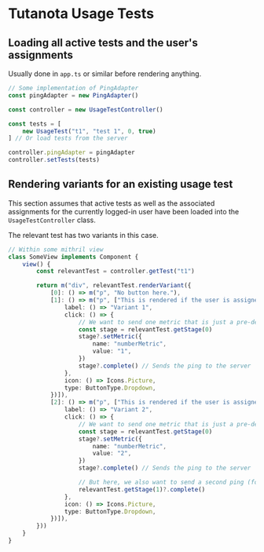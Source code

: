 # Tutanota Usage Tests

## Loading all active tests and the user's assignments

Usually done in `app.ts` or similar before rendering anything.

```typescript
// Some implementation of PingAdapter
const pingAdapter = new PingAdapter()

const controller = new UsageTestController()

const tests = [
    new UsageTest("t1", "test 1", 0, true)
] // Or load tests from the server

controller.pingAdapter = pingAdapter
controller.setTests(tests)
```

## Rendering variants for an existing usage test

This section assumes that active tests as well as the associated assignments for the currently logged-in user have been
loaded into the `UsageTestController` class.

The relevant test has two variants in this case.

```typescript
// Within some mithril view
class SomeView implements Component {
	view() {
		const relevantTest = controller.getTest("t1")

		return m("div", relevantTest.renderVariant({
			[0]: () => m("p", "No button here."),
			[1]: () => m("p", ["This is rendered if the user is assigned to variant 1", m(ButtonN, {
				label: () => "Variant 1",
				click: () => {
                    // We want to send one metric that is just a pre-defined number
					const stage = relevantTest.getStage(0)
					stage?.setMetric({
						name: "numberMetric",
						value: "1",
					})
					stage?.complete() // Sends the ping to the server
				},
				icon: () => Icons.Picture,
				type: ButtonType.Dropdown,
			})]),
			[2]: () => m("p", ["This is rendered if the user is assigned to variant 2", m(ButtonN, {
				label: () => "Variant 2",
				click: () => {
					// We want to send one metric that is just a pre-defined number
					const stage = relevantTest.getStage(0)
					stage?.setMetric({
						name: "numberMetric",
						value: "2",
					})
					stage?.complete() // Sends the ping to the server

					// But here, we also want to send a second ping (for stage 1) without metrics
					relevantTest.getStage(1)?.complete()
				},
				icon: () => Icons.Picture,
				type: ButtonType.Dropdown,
			})]),
		}))
	}
}
```
